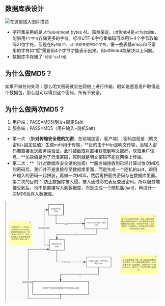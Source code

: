 

## 数据库表设计

![在这里插入图片描述](https://raw.githubusercontent.com/scottie1996/PicGo/master/img/watermark%252Ctype_ZmFuZ3poZW5naGVpdGk%252Cshadow_10%252Ctext_aHR0cHM6Ly9ibG9nLmNzZG4ubmV0L3FxXzQ2MjI1ODg2%252Csize_16%252Ccolor_FFFFFF%252Ct_70.png)

- 字符集采用的是`utf8mb4`(most bytes 4)。简单来说，utf8mb4是`utf8的超集`，能够用`4个字节`存储更多的字符。标准UTF-8字符集编码可以用1~4个字节取编码21位字符，但是在`MySQL中，utf8最多使用3个字节`，像一些表情emoji和不常用的字符如“墅”需要用4个字节才能表示出来。用utf8mb4能解决以上问题。
- 数据库中存储了`"动态"salt值`

## 为什么做MD5？

如果不做任何处理：那么明文密码就会在网络上进行传输，假如说恶意用户取得这个数据包，那么就可以得到这个密码，所有不安全。

## 为什么做两次MD5？

1. 用户端：PASS=MD5(明文+固定Salt)
2. 服务端：PASS=MD5（用户输入+随机Salt）

- 第一次 （**针对传输安全做的加密**，在前端加密，客户端）：密码加密是（明文密码+固定盐值）生成md5用于传输，**目的由于http是明文传输，当输入密码若直接发送服务端验证，此时被截取将直接获取到明文密码，获取用户信息。**加盐值是为了混淆密码，原则就是明文密码不能在网络上传输。
- 第二次：**（针对数据库安全做的加密）**服务端接收到已经计算过依次MD5的密码后，我们并不是直接存至数据库里面，而是生成一个随机的salt，跟用户输入的密码一起拼装，再做一次MD5，然后再把最终密码存在数据库里面。
  第二次的目的：
  防止数据库被入侵，被人通过彩虹表反查出密码。所以服务端接受到后，也不是直接写入到数据库，而是生成一个随机盐(salt)，再进行一次MD5后存入数据库。

<img src="https://raw.githubusercontent.com/scottie1996/PicGo/master/img/image-20201005233746004.png" alt="image-20201005233746004" style="zoom: 50%;" />